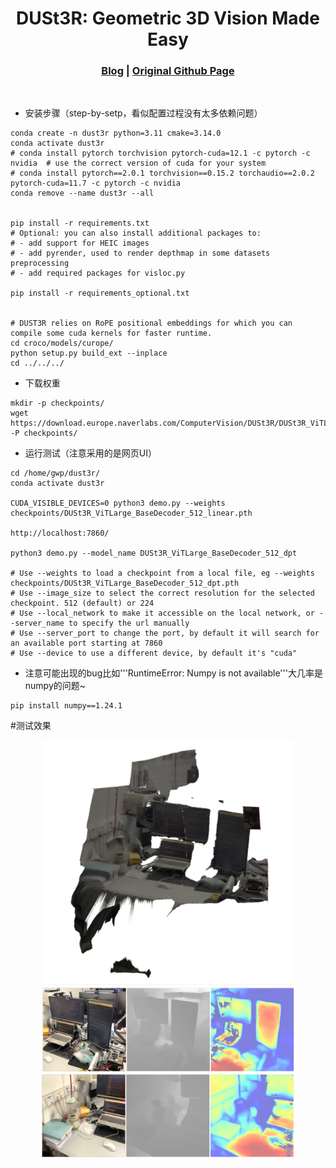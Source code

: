 [comment]: <> 

<!-- PROJECT LOGO -->

<p align="center">

  <h1 align="center"> DUSt3R: Geometric 3D Vision Made Easy
  </h1>

[comment]: <> (  <h2 align="center">PAPER</h2>)
  <h3 align="center">
  <a href="https://kwanwaipang.github.io/File/Blogs/Poster/paper_reading_MASt3R-SLAM.html#dust3r:-geometric-3d-vision-made-easy">Blog</a> 
  | <a href="https://github.com/naver/dust3r">Original Github Page</a>
  </h3>
  <div align="justify">
  </div>

<br>

* 安装步骤（step-by-setp，看似配置过程没有太多依赖问题）
~~~
conda create -n dust3r python=3.11 cmake=3.14.0
conda activate dust3r 
# conda install pytorch torchvision pytorch-cuda=12.1 -c pytorch -c nvidia  # use the correct version of cuda for your system
# conda install pytorch==2.0.1 torchvision==0.15.2 torchaudio==2.0.2 pytorch-cuda=11.7 -c pytorch -c nvidia
conda remove --name dust3r --all


pip install -r requirements.txt
# Optional: you can also install additional packages to:
# - add support for HEIC images
# - add pyrender, used to render depthmap in some datasets preprocessing
# - add required packages for visloc.py

pip install -r requirements_optional.txt


# DUST3R relies on RoPE positional embeddings for which you can compile some cuda kernels for faster runtime.
cd croco/models/curope/
python setup.py build_ext --inplace
cd ../../../

~~~

* 下载权重
~~~
mkdir -p checkpoints/
wget https://download.europe.naverlabs.com/ComputerVision/DUSt3R/DUSt3R_ViTLarge_BaseDecoder_512_dpt.pth -P checkpoints/
~~~

* 运行测试（注意采用的是网页UI）
~~~
cd /home/gwp/dust3r/
conda activate dust3r 

CUDA_VISIBLE_DEVICES=0 python3 demo.py --weights checkpoints/DUSt3R_ViTLarge_BaseDecoder_512_linear.pth

http://localhost:7860/

python3 demo.py --model_name DUSt3R_ViTLarge_BaseDecoder_512_dpt

# Use --weights to load a checkpoint from a local file, eg --weights checkpoints/DUSt3R_ViTLarge_BaseDecoder_512_dpt.pth
# Use --image_size to select the correct resolution for the selected checkpoint. 512 (default) or 224
# Use --local_network to make it accessible on the local network, or --server_name to specify the url manually
# Use --server_port to change the port, by default it will search for an available port starting at 7860
# Use --device to use a different device, by default it's "cuda"
~~~

* 注意可能出现的bug比如'''RuntimeError: Numpy is not available'''大几率是numpy的问题~
~~~
pip install numpy==1.24.1
~~~

#测试效果

<div align="center">
  <img src="./assets/微信截图_20241225224243.png" width="80%" />
  <img src="./assets/微信截图_20241225224321.png" width="80%" />
  <img src="./assets/微信截图_20241225224331.png" width="80%" />
</div>
